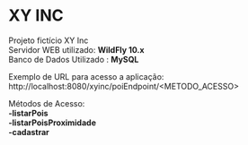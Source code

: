 # XY INC
Projeto fictício XY Inc
<br/>
Servidor WEB utilizado: <b>WildFly 10.x</b>
<br/>
Banco de Dados Utilizado : <b>MySQL</b>

Exemplo de URL para acesso a aplicação: http://localhost:8080/xyinc/poiEndpoint/<METODO_ACESSO>

Métodos de Acesso:
<br/>
<b>-listarPois</b>
<br/>
<b>-listarPoisProximidade</b>
<br/>
<b>-cadastrar</b>

